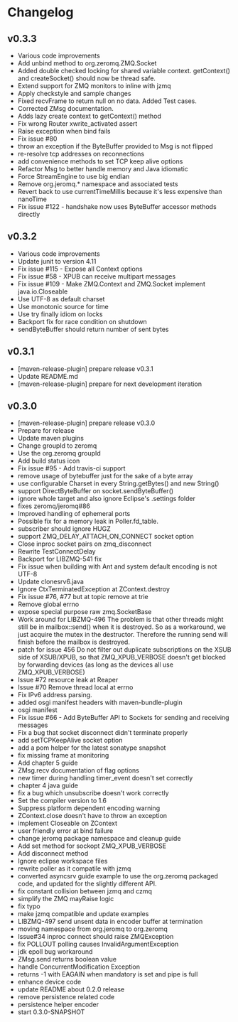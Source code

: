 # Changelog

## v0.3.3

* Various code improvements
* Add unbind method to org.zeromq.ZMQ.Socket
* Added double checked locking for shared variable context. getContext() and createSocket() should now be thread safe.
* Extend support for ZMQ monitors to inline with jzmq
* Apply checkstyle and sample changes
* Fixed recvFrame to return null on no data. Added Test cases.
* Corrected ZMsg documentation.
* Adds lazy create context to getContext() method
* Fix wrong Router xwrite_activated assert
* Raise exception when bind fails
* Fix issue #80
* throw an exception if the ByteBuffer provided to Msg is not flipped
* re-resolve tcp addresses on reconnections
* add convenience methods to set TCP keep alive options
* Refactor Msg to better handle memory and Java idiomatic
* Force StreamEngine to use big endian
* Remove org.jeromq.* namespace and associated tests
* Revert back to use currentTimeMillis because it's less expensive than nanoTime
* Fix issue #122 - handshake now uses ByteBuffer accessor methods directly

## v0.3.2

* Various code improvements
* Update junit to version 4.11
* Fix issue #115 - Expose all Context options
* Fix issue #58 - XPUB can receive multipart messages
* Fix issue #109 - Make ZMQ.Context and ZMQ.Socket implement java.io.Closeable
* Use UTF-8 as default charset
* Use monotonic source for time
* Use try finally idiom on locks
* Backport fix for race condition on shutdown
* sendByteBuffer should return number of sent bytes

## v0.3.1

* [maven-release-plugin] prepare release v0.3.1
* Update README.md
* [maven-release-plugin] prepare for next development iteration

## v0.3.0

* [maven-release-plugin] prepare release v0.3.0
* Prepare for release
* Update maven plugins
* Change groupId to zeromq
* Use the org.zeromq groupId
* Add build status icon
* Fix issue #95 - Add travis-ci support
* remove usage of bytebuffer just for the sake of a byte array
* use configurable Charset in every String.getBytes() and new String()
* support DirectByteBuffer on socket.sendByteBuffer()
* ignore whole target and also ignore Eclipse's .settings folder
* fixes zeromq/jeromq#86
* Improved handling of ephemeral ports
* Possible fix for a memory leak in Poller.fd_table.
* subscriber should ignore HUGZ
* support ZMQ_DELAY_ATTACH_ON_CONNECT socket option
* Close inproc socket pairs on zmq_disconnect
* Rewrite TestConnectDelay
* Backport for LIBZMQ-541 fix
* Fix issue when building with Ant and system default encoding is not UTF-8
* Update clonesrv6.java
* Ignore CtxTerminatedException at ZContext.destroy
* Fix issue #76, #77 but at topic remove at trie
* Remove global errno
* expose special purpose raw zmq.SocketBase
* Work around for LIBZMQ-496 The problem is that other threads might still be in mailbox::send() when it is destroyed. So as a workaround, we just acquire the mutex in the destructor. Therefore the running send will finish before the mailbox is destroyed.
* patch for issue 456 Do not filter out duplicate subscriptions on the XSUB side of XSUB/XPUB, so that ZMQ_XPUB_VERBOSE doesn't get blocked by forwarding devices (as long as the devices all use ZMQ_XPUB_VERBOSE)
* Issue #72 resource leak at Reaper
* Issue #70 Remove thread local at errno
* Fix IPv6 address parsing.
* added osgi manifest headers with maven-bundle-plugin
* osgi manifest
* Fix issue #66 - Add ByteBuffer API to Sockets for sending and receiving messages
* Fix a bug that socket disconnect didn't terminate properly
* add setTCPKeepAlive socket option
* add a pom helper for the latest sonatype snapshot
* fix missing frame at monitoring
* Add chapter 5 guide
* ZMsg.recv documentation of flag options
* new timer during handling timer_event doesn't set correctly
* chapter 4 java guide
* fix a bug which unsubscribe doesn't work correctly
* Set the compiler version to 1.6
* Suppress platform dependent encoding warning
* ZContext.close doesn't have to throw an exception
* implement Closeable on ZContext
* user friendly error at bind failure
* change jeromq package namespace and cleanup guide
* Add set method for sockopt ZMQ_XPUB_VERBOSE
* Add disconnect method
* Ignore eclipse workspace files
* rewrite poller as it compatile with jzmq
* converted asyncsrv guide example to use the org.zeromq packaged code, and updated for the slightly different API.
* fix constant collision between jzmq and czmq
* simplify the ZMQ mayRaise logic
* fix typo
* make jzmq compatible and update examples
* LIBZMQ-497 send unsent data in encoder buffer at termination
* moving namespace from org.jeromq to org.zeromq
* Issue#34 inproc connect should raise ZMQException
* fix POLLOUT polling causes InvalidArgumentException
* jdk epoll bug workaround
* ZMsg.send returns boolean value
* handle ConcurrentModification Exception
* returns -1 with EAGAIN when mandatory is set and pipe is full
* enhance device code
* update README about 0.2.0 release
* remove persistence related code
* persistence helper encoder
* start 0.3.0-SNAPSHOT
